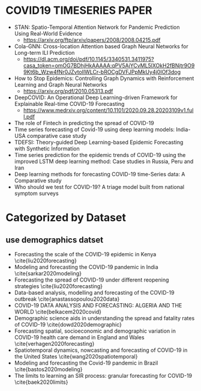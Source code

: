 # COVID19 TIMESERIES PAPER
* STAN: Spatio-Temporal Attention Network for Pandemic Prediction Using Real-World Evidence
    * https://arxiv.org/ftp/arxiv/papers/2008/2008.04215.pdf
* Cola-GNN: Cross-location Attention based Graph Neural Networks for Long-term ILI Prediction
    * https://dl.acm.org/doi/pdf/10.1145/3340531.3411975?casa_token=omOG7BDhjHkAAAAA:qPV5AjYCvML5lXOkH2fBNjtr9O99Kt6b_Wzw4fNr0JZvtoIlWLCr-bROCgDVFJPpMkUy4j0IOf3dog
* How to Stop Epidemics: Controlling Graph Dynamics with Reinforcement Learning and Graph Neural Networks
    * https://arxiv.org/pdf/2010.05313.pdf
* DeepCOVID: An Operational Deep Learning-driven Framework for Explainable Real-time COVID-19 Forecasting
    * https://www.medrxiv.org/content/10.1101/2020.09.28.20203109v1.full.pdf
* The role of Fintech in predicting the spread of COVID-19
* Time series forecasting of Covid-19 using deep learning models: India-USA comparative case study
* TDEFSI: Theory-guided Deep Learning-based Epidemic Forecasting with Synthetic Information
* Time series prediction for the epidemic trends of COVID-19 using the improved LSTM deep learning method: Case studies in Russia, Peru and Iran
* Deep learning methods for forecasting COVID-19 time-Series data: A Comparative study
* Who should we test for COVID-19? A triage model built from national symptom surveys

# Categorized by Dataset 
## use demographics datset
* Forecasting the scale of the COVID-19 epidemic in Kenya \cite{liu2020forecasting}
* Modeling and forecasting the COVID-19 pandemic in India \cite{sarkar2020modeling}
* Forecasting the spread of COVID-19 under different reopening strategies \cite{liu2020forecasting}
* Data-based analysis, modelling and forecasting of the COVID-19 outbreak \cite{anastassopoulou2020data}
* COVID-19 DATA ANALYSIS AND FORECASTING: ALGERIA AND THE WORLD \cite{belkacem2020covid}
* Demographic science aids in understanding the spread and fatality rates of COVID-19 \cite{dowd2020demographic}
* Forecasting spatial, socioeconomic and demographic variation in COVID-19 health care demand in England and Wales \cite{verhagen2020forecasting}
* Spatiotemporal dynamics, nowcasting and forecasting of COVID-19 in the United States \cite{wang2020spatiotemporal}
* Modeling and forecasting the Covid-19 pandemic in Brazil \cite{bastos2020modeling}
* The limits to learning an SIR process: granular forecasting for COVID-19 \cite{baek2020limits}

